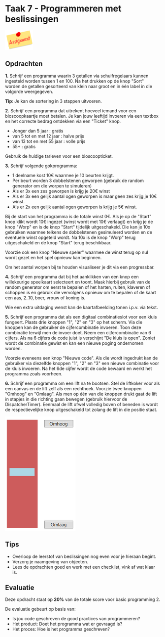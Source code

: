 # Taak 7 - Programmeren met beslissingen

![download](./images/assignment.png)

## Opdrachten

**1.** Schrijf een programma waarin 3 getallen via schuifregelaars kunnen ingesteld worden tussen 1 en 100. Na het drukken op de knop "Sort" worden de getallen gesorteerd van klein naar groot en in één label in die volgorde weergegeven.

**Tip**: Je kan de sortering in 3 stappen uitvoeren.

**2.** Schrijf een programma dat uitrekent hoeveel iemand voor een bioscoopkaartje moet betalen. Je kan jouw leeftijd invoeren via een textbox en het correcte bedrag ontdekken via een "Ticket" knop.
* Jonger dan 5 jaar : gratis
* van 5 tot en met 12 jaar : halve prijs
* van 13 tot en met 55 jaar : volle prijs
* 55+ : gratis

Gebruik de huidige tarieven voor een bioscoopticket.

**3.** Schrijf volgende gokprogramma:

* 1 deelname kost 10€ waarmee je 10 beurten krijgt.
* Per beurt worden 3 dobbelstenen geworpen (gebruik de random generator om die worpen te simuleren)
* Als er 3x een zes geworpen is krijg je 20€ winst
* Als er 3x een gelijk aantal ogen geworpen is maar geen zes krijg je 10€ winst.
* Als er 2x een gelijk aantal ogen geworpen is krijg je 5€ winst.

Bij de start van het programma is de totale winst 0€. Als je op de "Start" knop klikt wordt 10€ ingezet (winst wordt met 10€ verlaagt) en krijg je de knop "Worp" en is de knop "Start" tijdelijk uitgeschakeld. Die kan je 10x gebruiken waarmee telkens de dobbelstenen gesimuleerd worden en de eventuele winst opgeteld wordt. Na 10x is de knop "Worp" terug uitgeschakeld en de knop "Start" terug beschikbaar.

Voorzie ook een knop "Nieuwe speler" waarmee de winst terug op nul wordt gezet en het spel opnieuw kan beginnen.

Om het aantal worpen bij te houden visualiseer je dit via een progressbar.

**4.** Schrijf een programma dat bij het aanklikken van een knop een willekeurige speelkaart selecteert en toont. Maak hierbij gebruik van de random generator om eerst te bepalen of het harten, ruiten, klaveren of schoppen is en gebruik die vervolgens opnieuw om te bepalen of de kaart een aas, 2..10, boer, vrouw of koning is.

Wie een extra uitdaging wenst kan de kaartafbeelding tonen i.p.v. via tekst.

**5.** Schrijf een programma dat als een digitaal combinatieslot voor een kluis fungeert. Plaats drie knoppen "1", "2" en "3" op het scherm. Via die knoppen kan de gebruiker de cijfercombinatie invoeren. Toon deze combinatie terwijl men de invoer doet. Neem een cijfercombinatie van 6 cijfers. Als na 6 cijfers de code juist is verschijnt "De kluis is open". Zoniet wordt de combinatie gewist en kan een nieuwe poging ondernomen worden.

Voorzie eveneens een knop "Nieuwe code". Als die wordt ingedrukt kan de gebruiker via diezelfde knoppen "1", "2" en "3" een nieuwe combinatie voor de kluis invoeren. Na het 6de cijfer wordt de code bewaard en werkt het programma zoals voorheen.

**6.** Schrijf een programma om een lift na te bootsen. Stel de liftkoker voor als een canvas en de lift zelf als een rechthoek. Voorzie twee knoppen "Omhoog" en "Omlaag". Als men op één van die knoppen drukt gaat de lift in stapjes in die richting gaan bewegen (gebruik hiervoor de DispatcherTimer). Eenmaal de lift ofwel volledig boven of beneden is wordt de respectievelijke knop uitgeschakeld tot zolang de lift in die positie staat.

![download](./images/afbeelding5.png)

## Tips

* Overloop de leerstof van beslissingen nog even voor je hieraan begint.
* Verzorg je naamgeving van objecten.
* Lees de opdrachten goed en werk met een checklist, vink af wat klaar is.

## Evaluatie

Deze opdracht staat op **20%** van de totale score voor basic programming 2.

De evaluatie gebeurt op basis van:
* Is jou code geschreven de good practices van programmeren?
* Het product: Doet het programma wat er gevraagd is?
* Het proces: Hoe is het programma geschreven?
